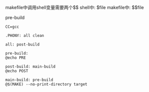 makefile中调用shell变量需要两个$$
shell中: $file
makefile中: $$file

pre-build

```
CC=gcc

.PHONY: all clean

all: post-build

pre-build:
@echo PRE

post-build: main-build
@echo POST

main-build: pre-build
@$(MAKE) --no-print-directory target
```
